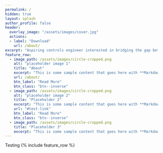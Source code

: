 ```yaml
---
permalink: /
hidden: true
layout: splash
author_profile: false
header:
  overlay_image: "/assets/images/cover.jpg"
  actions:
  - label: "Download"
    url: /about/
excerpt: "Aspiring controls engineer interested in bridging the gap between control theory and machine learning                                                                                                                                      "
feature_row:
  - image_path: /assets/images/circle-cropped.png
    alt: "placeholder image 1"
    title: "About"
    excerpt: "This is some sample content that goes here with **Markdown** formatting."
    url: /about/
    btn_label: "Read More"
    btn_class: "btn--inverse"
  - image_path: /assets/images/circle-cropped.png
    alt: "placeholder image 2"
    title: "Placeholder 2"
    excerpt: "This is some sample content that goes here with **Markdown** formatting."
    url: "#test-link"
    btn_label: "Read More"
    btn_class: "btn--inverse"
  - image_path: /assets/images/circle-cropped.png
    title: "Placeholder 3"
    excerpt: "This is some sample content that goes here with **Markdown** formatting."
---
```

Testing
{% include feature_row %}
